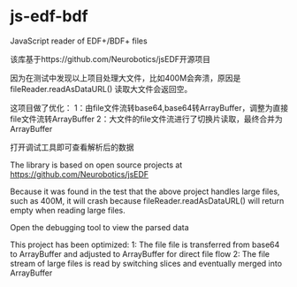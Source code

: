 # js-edf-bdf
JavaScript reader of EDF+/BDF+ files


该库基于https://github.com/Neurobotics/jsEDF开源项目

因为在测试中发现以上项目处理大文件，比如400M会奔溃，原因是fileReader.readAsDataURL() 读取大文件会返回空。

这项目做了优化：
1：由file文件流转base64,base64转ArrayBuffer，调整为直接file文件流转ArrayBuffer
2：大文件的file文件流进行了切换片读取，最终合并为ArrayBuffer

打开调试工具即可查看解析后的数据



The library is based on open source projects at https://github.com/Neurobotics/jsEDF

Because it was found in the test that the above project handles large files, such as 400M, it will crash because fileReader.readAsDataURL() will return empty when reading large files.

Open the debugging tool to view the parsed data

This project has been optimized:
1: The file file is transferred from base64 to ArrayBuffer and adjusted to ArrayBuffer for direct file flow
2: The file stream of large files is read by switching slices and eventually merged into ArrayBuffer